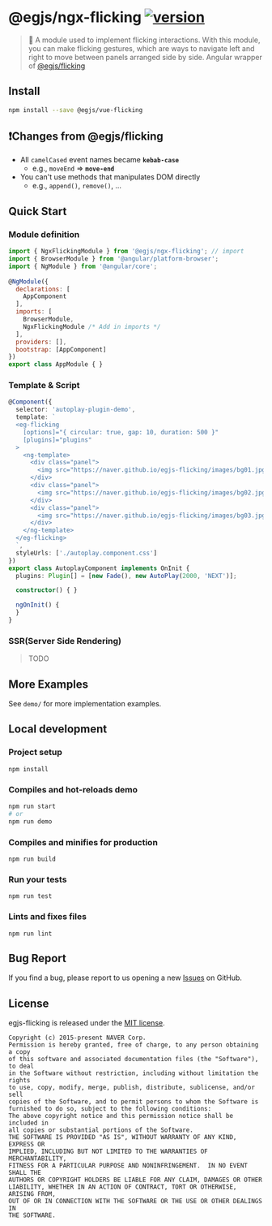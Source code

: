 # @egjs/ngx-flicking [![version](https://img.shields.io/npm/v/@egjs/ngx-flicking.svg?style=flat)](https://www.npmjs.com/package/@egjs/ngx-flicking)
> 🎠 A module used to implement flicking interactions. With this module, you can make flicking gestures, which are ways to navigate left and right to move between panels arranged side by side.
Angular wrapper of [@egjs/flicking](https://github.com/naver/egjs-flicking)

## Install
```sh
npm install --save @egjs/vue-flicking
```

## ❗Changes from @egjs/flicking
- All `camelCased` event names became **`kebab-case`**
  - e.g., `moveEnd` => **`move-end`**
- You can't use methods that manipulates DOM directly
  - e.g., `append()`, `remove()`, ...

## Quick Start
### Module definition
```js
import { NgxFlickingModule } from '@egjs/ngx-flicking'; // import
import { BrowserModule } from '@angular/platform-browser';
import { NgModule } from '@angular/core';
 
@NgModule({
  declarations: [
    AppComponent
  ],
  imports: [
    BrowserModule,
    NgxFlickingModule /* Add in imports */
  ],
  providers: [],
  bootstrap: [AppComponent]
})
export class AppModule { }
```

### Template & Script
```ts
@Component({
  selector: 'autoplay-plugin-demo',
  template: `
  <eg-flicking
    [options]="{ circular: true, gap: 10, duration: 500 }"
    [plugins]="plugins"
  >
    <ng-template>
      <div class="panel">
        <img src="https://naver.github.io/egjs-flicking/images/bg01.jpg" />
      </div>
      <div class="panel">
        <img src="https://naver.github.io/egjs-flicking/images/bg02.jpg" />
      </div>
      <div class="panel">
        <img src="https://naver.github.io/egjs-flicking/images/bg03.jpg" />
      </div>
    </ng-template>
  </eg-flicking>
  `,
  styleUrls: ['./autoplay.component.css']
})
export class AutoplayComponent implements OnInit {
  plugins: Plugin[] = [new Fade(), new AutoPlay(2000, 'NEXT')];

  constructor() { }

  ngOnInit() {
  }
}
```

### SSR(Server Side Rendering)
> TODO

## More Examples
See `demo/` for more implementation examples.

## Local development
### Project setup
```
npm install
```

### Compiles and hot-reloads demo
```sh
npm run start
# or
npm run demo
```

### Compiles and minifies for production
```
npm run build
```

### Run your tests
```
npm run test
```

### Lints and fixes files
```
npm run lint
```

## Bug Report

If you find a bug, please report to us opening a new [Issues](https://github.com/naver/egjs-flicking/issues) on GitHub.

## License
egjs-flicking is released under the [MIT license](http://naver.github.io/egjs/license.txt).

```
Copyright (c) 2015-present NAVER Corp.
Permission is hereby granted, free of charge, to any person obtaining a copy
of this software and associated documentation files (the "Software"), to deal
in the Software without restriction, including without limitation the rights
to use, copy, modify, merge, publish, distribute, sublicense, and/or sell
copies of the Software, and to permit persons to whom the Software is
furnished to do so, subject to the following conditions:
The above copyright notice and this permission notice shall be included in
all copies or substantial portions of the Software.
THE SOFTWARE IS PROVIDED "AS IS", WITHOUT WARRANTY OF ANY KIND, EXPRESS OR
IMPLIED, INCLUDING BUT NOT LIMITED TO THE WARRANTIES OF MERCHANTABILITY,
FITNESS FOR A PARTICULAR PURPOSE AND NONINFRINGEMENT.  IN NO EVENT SHALL THE
AUTHORS OR COPYRIGHT HOLDERS BE LIABLE FOR ANY CLAIM, DAMAGES OR OTHER
LIABILITY, WHETHER IN AN ACTION OF CONTRACT, TORT OR OTHERWISE, ARISING FROM,
OUT OF OR IN CONNECTION WITH THE SOFTWARE OR THE USE OR OTHER DEALINGS IN
THE SOFTWARE.
```
